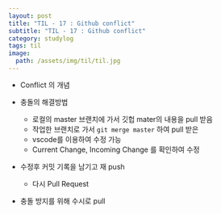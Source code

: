 ```yaml
---
layout: post
title: "TIL - 17 : Github conflict"
subtitle: "TIL - 17 : Github conflict"
category: studylog
tags: til
image:
  path: /assets/img/til/til.jpg
---
```


* Conflict 의 개념  

* 충돌의 해결방법  
  * 로컬의 master 브랜치에 가서 깃헙 mater의 내용을 pull 받음
  * 작업한 브랜치로 가서 `git merge master` 하여 pull 받은 
  * vscode를 이용하여 수정 가능
  * Current Change, Incoming Change 를 확인하여 수정

* 수정후 커밋 기록을 남기고 재 push
  * 다시 Pull Request

* 충돌 방지를 위해 수시로 pull

